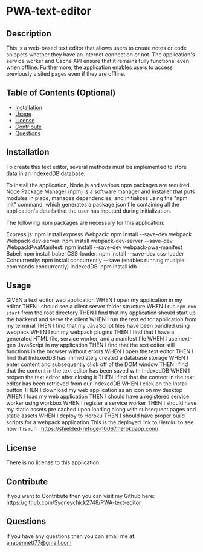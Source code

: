 # PWA-text-editor


## Description

This is a web-based text editor that allows users to create notes or code snippets whether they have an internet connection or not. The application's service worker and Cache API ensure that it remains fully functional even when offline. Furthermore, the application enables users to access previously visited pages even if they are offline.


## Table of Contents (Optional)



- [Installation](#installation)
- [Usage](#usage)
- [License](#license)
- [Contribute](#contribute)
- [Questions](#questions)

## Installation

To create this text editor, several methods must be implemented to store data in an IndexedDB database.

To install the application, Node.js and various npm packages are required. Node Package Manager (npm) is a software manager and installer that puts modules in place, manages dependencies, and initializes using the "npm init" command, which generates a package.json file containing all the application's details that the user has inputted during initialization.

The following npm packages are necessary for this application:

Express.js: npm install express
Webpack: npm install --save-dev webpack
Webpack-dev-server: npm install webpack-dev-server --save-dev
WebpackPwaManifest: npm install --save-dev webpack-pwa-manifest
Babel: npm install babel
CSS-loader: npm install --save-dev css-loader
Concurrently: npm install concurrently --save (enables running multiple commands concurrently)
IndexedDB: npm install idb

## Usage

GIVEN a text editor web application
WHEN I open my application in my editor
THEN I should see a client server folder structure
WHEN I run `npm run start` from the root directory
THEN I find that my application should start up the backend and serve the client
WHEN I run the text editor application from my terminal
THEN I find that my JavaScript files have been bundled using webpack
WHEN I run my webpack plugins
THEN I find that I have a generated HTML file, service worker, and a manifest file
WHEN I use next-gen JavaScript in my application
THEN I find that the text editor still functions in the browser without errors
WHEN I open the text editor
THEN I find that IndexedDB has immediately created a database storage
WHEN I enter content and subsequently click off of the DOM window
THEN I find that the content in the text editor has been saved with IndexedDB
WHEN I reopen the text editor after closing it
THEN I find that the content in the text editor has been retrieved from our IndexedDB
WHEN I click on the Install button
THEN I download my web application as an icon on my desktop
WHEN I load my web application
THEN I should have a registered service worker using workbox
WHEN I register a service worker
THEN I should have my static assets pre cached upon loading along with subsequent pages and static assets
WHEN I deploy to Heroku
THEN I should have proper build scripts for a webpack application
This is the deployed link to Heroku to see how it is run : https://shielded-refuge-10067.herokuapp.com/


## License

There is no license to this application 


## Contribute

If you want to Contribute then you can visit my Github here: https://github.com/Sydneychick2748/PWA-text-editor

## Questions

If you have any questions then you can email me at: anabennett77@gmail.com

